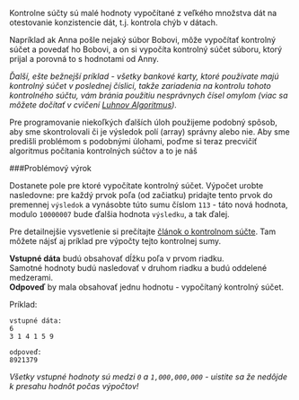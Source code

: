 Kontrolne súčty sú malé hodnoty vypočítané z veľkého množstva dát na otestovanie konzistencie dát, t.j. kontrola
chýb v dátach.

Napríklad ak Anna pošle nejaký súbor Bobovi, môže vypočítať kontrolný súčet a povedať ho Bobovi, a on
si vypočíta kontrolný súčet súboru, ktorý prijal a porovná to s hodnotami od Anny.

_Ďalší, ešte bežnejší príklad - všetky bankové karty, ktoré používate majú kontrolný súčet v poslednej číslici, 
takže zariadenia na kontrolu tohoto kontrolného súčtu, vám bránia použitiu nesprávnych čísel omylom (viac sa môžete
dočítať v cvičení [Luhnov Algoritmus](./luhn-algorithm--sk))._

Pre programovanie niekoľkých ďalších úloh použijeme podobný spôsob, aby sme skontrolovali či je výsledok polí (array) 
správny alebo nie. Aby sme predišli problémom s podobnými úlohami, poďme si teraz precvičiť algoritmus počítania kontrolných súčtov
a to je náš

###Problémový výrok

Dostanete pole pre ktoré vypočítate kontrolný súčet. Výpočet urobte nasledovne:
pre každý prvok poľa (od začiatku) pridajte tento prvok do premennej `výsledok` a vynásobte túto sumu číslom
`113` - táto nová hodnota, modulo `10000007` bude ďalšia hodnota `výsledku`, a tak ďalej.

Pre detailnejšie vysvetlenie si prečítajte [článok o kontrolnom súčte](../wiki/checksum).
Tam môžete nájsť aj príklad pre výpočty tejto kontrolnej sumy.

**Vstupné dáta** budú obsahovať dĺžku poľa v prvom riadku.  
Samotné hodnoty budú nasledovať v druhom riadku a budú oddelené medzerami.  
**Odpoveď** by mala obsahovať jednu hodnotu - vypočítaný kontrolný súčet.

Príklad:

    vstupné dáta:
	6
	3 1 4 1 5 9

	odpoveď:
	8921379

_Všetky vstupné hodnoty sú medzi `0` a `1,000,000,000` - uistite sa že nedôjde k presahu 
hodnôt počas výpočtov!_
